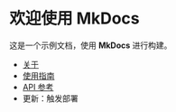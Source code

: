 # 欢迎使用 MkDocs
这是一个示例文档，使用 **MkDocs** 进行构建。  

- [关于](about.md)  
- [使用指南](guide.md)  
- [API 参考](api.md)
- 更新：触发部署
